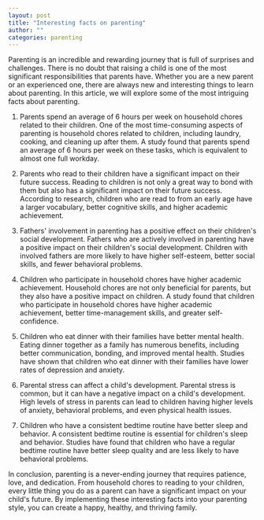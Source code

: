 ```yaml
---
layout: post
title: "Interesting facts on parenting"
author: ""
categories: parenting
---
```


Parenting is an incredible and rewarding journey that is full of surprises and challenges. There is no doubt that raising a child is one of the most significant responsibilities that parents have. Whether you are a new parent or an experienced one, there are always new and interesting things to learn about parenting. In this article, we will explore some of the most intriguing facts about parenting.

1. Parents spend an average of 6 hours per week on household chores related to their children.
One of the most time-consuming aspects of parenting is household chores related to children, including laundry, cooking, and cleaning up after them. A study found that parents spend an average of 6 hours per week on these tasks, which is equivalent to almost one full workday.

2. Parents who read to their children have a significant impact on their future success.
Reading to children is not only a great way to bond with them but also has a significant impact on their future success. According to research, children who are read to from an early age have a larger vocabulary, better cognitive skills, and higher academic achievement.

3. Fathers' involvement in parenting has a positive effect on their children's social development.
Fathers who are actively involved in parenting have a positive impact on their children's social development. Children with involved fathers are more likely to have higher self-esteem, better social skills, and fewer behavioral problems.

4. Children who participate in household chores have higher academic achievement.
Household chores are not only beneficial for parents, but they also have a positive impact on children. A study found that children who participate in household chores have higher academic achievement, better time-management skills, and greater self-confidence.

5. Children who eat dinner with their families have better mental health.
Eating dinner together as a family has numerous benefits, including better communication, bonding, and improved mental health. Studies have shown that children who eat dinner with their families have lower rates of depression and anxiety.

6. Parental stress can affect a child's development.
Parental stress is common, but it can have a negative impact on a child's development. High levels of stress in parents can lead to children having higher levels of anxiety, behavioral problems, and even physical health issues.

7. Children who have a consistent bedtime routine have better sleep and behavior.
A consistent bedtime routine is essential for children's sleep and behavior. Studies have found that children who have a regular bedtime routine have better sleep quality and are less likely to have behavioral problems.

In conclusion, parenting is a never-ending journey that requires patience, love, and dedication. From household chores to reading to your children, every little thing you do as a parent can have a significant impact on your child's future. By implementing these interesting facts into your parenting style, you can create a happy, healthy, and thriving family.
